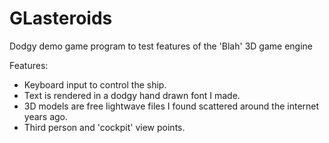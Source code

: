 # GLasteroids
Dodgy demo game program to test features of the 'Blah' 3D game engine

Features:
- Keyboard input to control the ship.
- Text is rendered in a dodgy hand drawn font I made.
- 3D models are free lightwave files I found scattered around the internet years ago.
- Third person and 'cockpit' view points.
